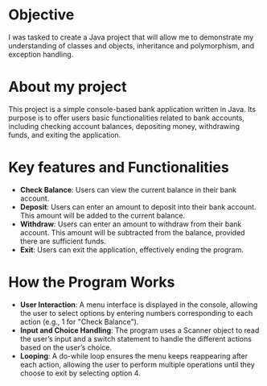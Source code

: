 # Objective

I was tasked to create a Java project that will allow me to demonstrate my understanding of classes and objects, inheritance and polymorphism, and exception handling. 

# About my project 

This project is a simple console-based bank application written in Java. Its purpose is to offer users basic functionalities related to bank accounts, including checking account balances, depositing money, withdrawing funds, and exiting the application.

# Key features and Functionalities 

- **Check Balance**: Users can view the current balance in their bank account.
- **Deposit**: Users can enter an amount to deposit into their bank account. This amount will be added to the current balance.
- **Withdraw**: Users can enter an amount to withdraw from their bank account. This amount will be subtracted from the balance, provided there are sufficient funds.
- **Exit**: Users can exit the application, effectively ending the program.

# How the Program Works
- **User Interaction**: A menu interface is displayed in the console, allowing the user to select options by entering numbers corresponding to each action (e.g., 1 for "Check Balance").
- **Input and Choice Handling**: The program uses a Scanner object to read the user’s input and a switch statement to handle the different actions based on the user’s choice.
- **Looping**: A do-while loop ensures the menu keeps reappearing after each action, allowing the user to perform multiple operations until they choose to exit by selecting option 4.


